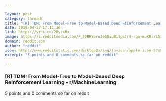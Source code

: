 ```yaml
---

layout: post
category: threads
title: "[R] TDM: From Model-Free to Model-Based Deep Reinforcement Learning"
date: 2018-04-27 17:13:10
link: https://vrhk.co/2HysxHx
image: https://i.redditmedia.com/F_22BHYoruJe5GiuBi1pmJr4-rqn-muKHlrL5iscBjU.jpg?w=320&s=3f4fee6711b0bc95039c4128ba20cabf
domain: reddit.com
author: "reddit"
icon: http://www.redditstatic.com/desktop2x/img/favicon/apple-icon-57x57.png
excerpt: "5 points and 0 comments so far on reddit"

---
```


### [R] TDM: From Model-Free to Model-Based Deep Reinforcement Learning • r/MachineLearning

5 points and 0 comments so far on reddit